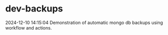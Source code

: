 # dev-backups
2024-12-10 14:15:04 Demonstration of automatic mongo db backups using workflow and actions.
